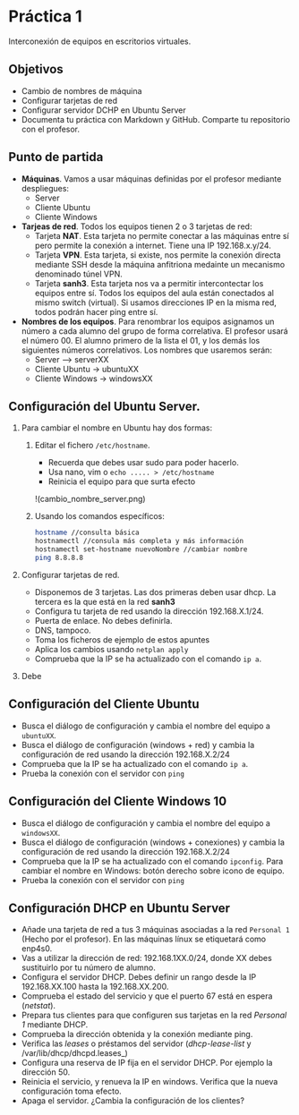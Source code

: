 # Práctica 1

Interconexión de equipos en escritorios virtuales.

## Objetivos

- Cambio de nombres de máquina
- Configurar tarjetas de red
- Configurar servidor DCHP en Ubuntu Server
- Documenta tu práctica con Markdown y GitHub. Comparte tu repositorio con el profesor.

## Punto de partida

- **Máquinas**. Vamos a usar máquinas definidas por el profesor mediante despliegues:
  - Server
  - Cliente Ubuntu
  - Cliente Windows
- **Tarjeas de red**. Todos los equipos tienen 2 o 3 tarjetas de red:
  - Tarjeta **NAT**. Esta tarjeta no permite conectar a las máquinas entre sí pero permite la conexión a internet. Tiene una IP 192.168.x.y/24.
  - Tarjeta **VPN**. Esta tarjeta, si existe, nos permite la conexión directa mediante SSH desde la máquina anfitriona medainte un mecanismo denominado túnel VPN.
  - Tarjeta **sanh3**. Esta tarjeta nos va a permitir intercontectar los equipos entre sí. Todos los equipos del aula están conectados al mismo switch (virtual). Si usamos direcciones IP en la misma red, todos podrán hacer ping entre sí.
- **Nombres de los equipos**. Para renombrar los equipos asignamos un número a cada alumno del grupo de forma correlativa. El profesor usará el número 00. El alumno primero de la lista el 01, y los demás los siguientes números correlativos. Los nombres que usaremos serán:
  - Server --> serverXX
  - Cliente Ubuntu -> ubuntuXX
  - Cliente Windows -> windowsXX

## Configuración del Ubuntu Server.

1. Para cambiar el nombre en Ubuntu hay dos formas:

   1. Editar el fichero `/etc/hostname`.
      - Recuerda que debes usar sudo para poder hacerlo.
      - Usa nano, vim o `echo ..... > /etc/hostname`
      - Reinicia el equipo para que surta efecto

      !(cambio_nombre_server.png)
   2. Usando los comandos específicos:

      ```sh
      hostname //consulta básica
      hostnamectl //consula más completa y más información
      hostnamectl set-hostname nuevoNombre //cambiar nombre
      ping 8.8.8.8
      ```

2. Configurar tarjetas de red.
   - Disponemos de 3 tarjetas. Las dos primeras deben usar dhcp. La tercera es la que está en la red **sanh3**
   - Configura tu tarjeta de red usando la dirección 192.168.X.1/24.
   - Puerta de enlace. No debes definirla.
   - DNS, tampoco.
   - Toma los ficheros de ejemplo de estos apuntes
   - Aplica los cambios usando `netplan apply`
   - Comprueba que la IP se ha actualizado con el comando `ip a`.
3. Debe


## Configuración del Cliente Ubuntu

- Busca el diálogo de configuración y cambia el nombre del equipo a `ubuntuXX`.
- Busca el diálogo de configuración (windows + red) y cambia la configuración de red usando la dirección 192.168.X.2/24
- Comprueba que la IP se ha actualizado con el comando `ip a`.
- Prueba la conexión con el servidor con `ping`

## Configuración del Cliente Windows 10

- Busca el diálogo de configuración y cambia el nombre del equipo a `windowsXX`.
- Busca el diálogo de configuración (windows + conexiones) y cambia la configuración de red usando la dirección 192.168.X.2/24
- Comprueba que la IP se ha actualizado con el comando `ipconfig`.
Para cambiar el nombre en Windows: botón derecho sobre icono de equipo.
- Prueba la conexión con el servidor con `ping`


## Configuración DHCP en Ubuntu Server

- Añade una tarjeta de red a tus 3 máquinas asociadas a la red `Personal 1` (Hecho por el profesor). En las máquinas línux se etiquetará como enp4s0.
- Vas a utilizar la dirección de red: 192.168.1XX.0/24, donde XX debes sustituirlo por tu número de alumno.
- Configura el servidor DHCP. Debes definir un rango desde la IP 192.168.XX.100 hasta la 192.168.XX.200.
- Comprueba el estado del servicio y que el puerto 67 está en espera (_netstat_).
- Prepara tus clientes para que configuren sus tarjetas en la red _Personal 1_ mediante DHCP.
- Comprueba la dirección obtenida y la conexión mediante ping.
- Verifica las _leases_ o préstamos del servidor (_dhcp-lease-list_ y /var/lib/dhcp/dhcpd.leases_)
- Configura una reserva de IP fija en el servidor DHCP. Por ejemplo la dirección 50.
- Reinicia el servicio, y renueva la IP en windows. Verifica que la nueva configuración toma efecto.
- Apaga el servidor. ¿Cambia la configuración de los clientes?